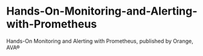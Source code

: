 # Hands-On-Monitoring-and-Alerting-with-Prometheus
Hands-On Monitoring and Alerting with Prometheus, published by Orange, AVA®
